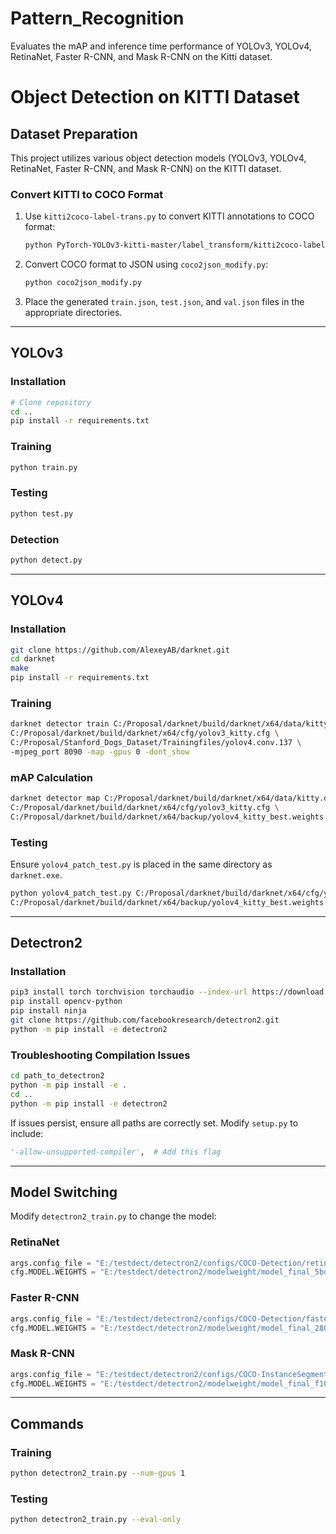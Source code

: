 # Pattern_Recognition
Evaluates the mAP and inference time performance of YOLOv3, YOLOv4, RetinaNet, Faster R-CNN, and Mask R-CNN on the Kitti dataset.
# Object Detection on KITTI Dataset

## Dataset Preparation
This project utilizes various object detection models (YOLOv3, YOLOv4, RetinaNet, Faster R-CNN, and Mask R-CNN) on the KITTI dataset.

### Convert KITTI to COCO Format
1. Use `kitti2coco-label-trans.py` to convert KITTI annotations to COCO format:
   ```bash
   python PyTorch-YOLOv3-kitti-master/label_transform/kitti2coco-label-trans.py
   ```
2. Convert COCO format to JSON using `coco2json_modify.py`:
   ```bash
   python coco2json_modify.py
   ```
3. Place the generated `train.json`, `test.json`, and `val.json` files in the appropriate directories.

---

## YOLOv3

### Installation
```bash
# Clone repository
cd ..
pip install -r requirements.txt
```

### Training
```bash
python train.py
```

### Testing
```bash
python test.py
```

### Detection
```bash
python detect.py
```

---

## YOLOv4

### Installation
```bash
git clone https://github.com/AlexeyAB/darknet.git
cd darknet
make
pip install -r requirements.txt
```

### Training
```bash
darknet detector train C:/Proposal/darknet/build/darknet/x64/data/kitty.data \
C:/Proposal/darknet/build/darknet/x64/cfg/yolov3_kitty.cfg \
C:/Proposal/Stanford_Dogs_Dataset/Trainingfiles/yolov4.conv.137 \
-mjpeg_port 8090 -map -gpus 0 -dont_show
```

### mAP Calculation
```bash
darknet detector map C:/Proposal/darknet/build/darknet/x64/data/kitty.data \
C:/Proposal/darknet/build/darknet/x64/cfg/yolov3_kitty.cfg \
C:/Proposal/darknet/build/darknet/x64/backup/yolov4_kitty_best.weights
```

### Testing
Ensure `yolov4_patch_test.py` is placed in the same directory as `darknet.exe`.
```bash
python yolov4_patch_test.py C:/Proposal/darknet/build/darknet/x64/cfg/yolov3_kitty.cfg \
C:/Proposal/darknet/build/darknet/x64/backup/yolov4_kitty_best.weights C:/kitty/yolov4/test.txt
```

---

## Detectron2

### Installation
```bash
pip3 install torch torchvision torchaudio --index-url https://download.pytorch.org/whl/cu118
pip install opencv-python
pip install ninja
git clone https://github.com/facebookresearch/detectron2.git
python -m pip install -e detectron2
```

### Troubleshooting Compilation Issues
```bash
cd path_to_detectron2
python -m pip install -e .
cd ..
python -m pip install -e detectron2
```
If issues persist, ensure all paths are correctly set. Modify `setup.py` to include:
```python
'-allow-unsupported-compiler',  # Add this flag
```

---

## Model Switching
Modify `detectron2_train.py` to change the model:

### RetinaNet
```python
args.config_file = "E:/testdect/detectron2/configs/COCO-Detection/retinanet_R_50_FPN_3x.yaml"
cfg.MODEL.WEIGHTS = "E:/testdect/detectron2/modelweight/model_final_5bd44e.pkl"
```

### Faster R-CNN
```python
args.config_file = "E:/testdect/detectron2/configs/COCO-Detection/faster_rcnn_R_50_FPN_3x.yaml"
cfg.MODEL.WEIGHTS = "E:/testdect/detectron2/modelweight/model_final_280758.pkl"
```

### Mask R-CNN
```python
args.config_file = "E:/testdect/detectron2/configs/COCO-InstanceSegmentation/mask_rcnn_R_50_FPN_3x.yaml"
cfg.MODEL.WEIGHTS = "E:/testdect/detectron2/modelweight/model_final_f10217.pkl"
```

---

## Commands

### Training
```bash
python detectron2_train.py --num-gpus 1
```

### Testing
```bash
python detectron2_train.py --eval-only
